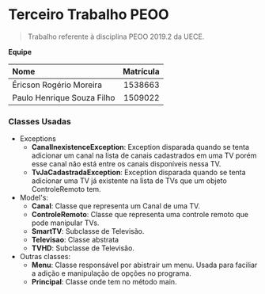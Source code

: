 # Terceiro Trabalho PEOO

> Trabalho referente à disciplina PEOO 2019.2 da UECE.

**Equipe**

Nome                                        | Matrícula
:-------------------------------------------|-------------:
Éricson Rogério Moreira                     |1538663
Paulo Henrique Souza Filho                  |1509022 

### Classes Usadas

* Exceptions
    * **CanalInexistenceException**: Exception disparada quando se tenta adicionar um canal na lista de canais 
    cadastrados em uma TV porém esse canal não está entre os canais disponíveis nessa TV.
    * **TvJaCadastradaException**: Exception disparada quando se tenta adicionar uma TV já existente na lista de TVs que
     um objeto ControleRemoto tem.
* Model's:
    * **Canal**: Classe que representa um Canal de uma TV.
    * **ControleRemoto**: Classe que representa uma controle remoto que pode manipular TVs.
    * **SmartTV**: Subclasse de Televisão.
    * **Televisao**: Classe abstrata
    * **TVHD**: Subclasse de Televisão.
* Outras classes:
    * **Menu**: Classe responsável por abistrair um menu. Usada para faciliar a adição e manipulação de opções no 
    programa.
    * **Principal**: Classe onde tem no método main.
    